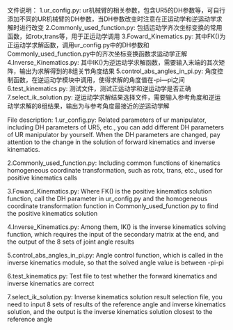 文件说明：
1.ur_config.py:
          ur机械臂的相关参数，包含UR5的DH参数等，可自行添加不同的UR机械臂的DH参数，当DH参数改变时注意在正运动学和逆运动学求解时进行改变
2.Commonly_used_function.py:
          包括运动学齐次坐标变换的常用函数，如rotx,trans等，用于正运动学调用
3.Foward_Kinematics.py:
          其中FK()为正运动学求解函数，调用ur_config.py中的DH参数和Commonly_used_function.py中的齐次坐标变换函数求运动学正解
4.Inverse_Kinematics.py:
          其中IK()为逆运动学求解函数，需要输入末端的其次矩阵，输出为求解得到的8组关节角度结果
5.control_abs_angles_in_pi.py:
          角度控制函数，在逆运动学模块中调用，使得求解的角度值在-pi—pi之间
6.test_kinematics.py:
          测试文件，测试正运动学和逆运动学是否正确
7.select_ik_solution.py:
          逆运动学求解结果选择文件，需要输入参考角度和逆运动学求解的8组结果，输出为与参考角度最接近的逆运动学解
          
File description:
1.ur_config.py:
          Related parameters of ur manipulator, including DH parameters of UR5, etc., you can add different DH parameters of UR manipulator by yourself. When the DH parameters are changed, pay          attention to the change in the solution of forward kinematics and inverse kinematics.
          
2.Commonly_used_function.py:
          Including common functions of kinematics homogeneous coordinate transformation, such as rotx, trans, etc., used for positive kinematics calls

3.Foward_Kinematics.py:
          Where FK() is the positive kinematics solution function, call the DH parameter in ur_config.py and the homogeneous coordinate transformation function in Commonly_used_function.py to find the positive kinematics solution

4.Inverse_Kinematics.py:
          Among them, IK() is the inverse kinematics solving function, which requires the input of the secondary matrix at the end, and the output of the 8 sets of joint angle results

5.control_abs_angles_in_pi.py:
          Angle control function, which is called in the inverse kinematics module, so that the solved angle value is between -pi-pi

6.test_kinematics.py:
          Test file to test whether the forward kinematics and inverse kinematics are correct

7.select_ik_solution.py:
          Inverse kinematics solution result selection file, you need to input 8 sets of results of the reference angle and inverse kinematics solution, and the output is the inverse kinematics solution closest to the reference angle          
